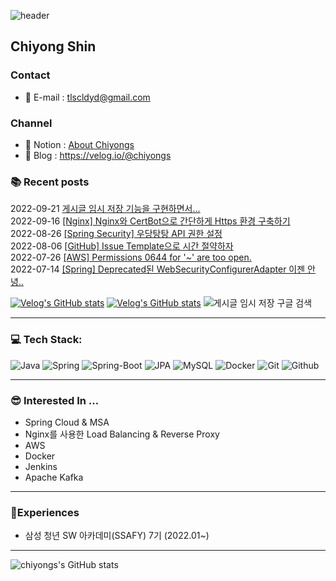 ![header](https://capsule-render.vercel.app/api?type=waving&color=auto&height=150&section=header&text=Hi,%20I'm%20chiyong&fontSize=45)


## Chiyong Shin

### Contact
- 💬 E-mail : tlscldyd@gmail.com

### Channel
- 🔭 Notion : [About Chiyongs](https://chiyongs.notion.site/Hello-I-m-Chiyongs-bd12dcdf1f9148e186b2f2bef7c49e6f)
- 📝 Blog : https://velog.io/@chiyongs

### 📚 Recent posts
2022-09-21 [게시글 임시 저장 기능을 구현하면서...](https://velog.io/@chiyongs/%EA%B2%8C%EC%8B%9C%EA%B8%80-%EC%9E%84%EC%8B%9C-%EC%A0%80%EC%9E%A5-%EA%B8%B0%EB%8A%A5%EC%9D%84-%EA%B5%AC%ED%98%84%ED%95%98%EB%A9%B4%EC%84%9C)
<br>
2022-09-16 [[Nginx] Nginx와 CertBot으로 간단하게 Https 환경 구축하기](https://velog.io/@chiyongs/Nginx-Nginx%EC%99%80-CertBot%EC%9C%BC%EB%A1%9C-%EA%B0%84%EB%8B%A8%ED%95%98%EA%B2%8C-Https-%ED%99%98%EA%B2%BD-%EA%B5%AC%EC%B6%95%ED%95%98%EA%B8%B0)
<br>
2022-08-26 [[Spring Security] 우당탕탕 API 권한 설정](https://velog.io/@chiyongs/Spring-Security-%EA%B6%8C%ED%95%9C-%EC%84%A4%EC%A0%95)
<br>
2022-08-06 [[GitHub] Issue Template으로 시간 절약하자](https://velog.io/@chiyongs/GitHub-Issue-Template%EC%9C%BC%EB%A1%9C-%EC%8B%9C%EA%B0%84-%EC%A0%88%EC%95%BD%ED%95%98%EC%9E%90)
<br>
2022-07-26 [[AWS] Permissions 0644 for '~' are too open.](https://velog.io/@chiyongs/AWS-Permissions-0644-for-are-too-open)
<br>
2022-07-14 [[Spring] Deprecated된 WebSecurityConfigurerAdapter 이젠 안녕..](https://velog.io/@chiyongs/Spring-deprecated%EB%90%9C-WebSecurityConfigurerAdapter-%EC%9D%B4%EC%A0%A0-%EC%95%88%EB%85%95)
<br>

<!-- [![Velog's GitHub stats](https://velog-readme-stats.vercel.app/api/badge?name=chiyongs)](https://velog.io/@chiyongs) -->

[![Velog's GitHub stats](https://velog-readme-stats.vercel.app/api?name=chiyongs)](https://velog.io/@chiyongs)
[![Velog's GitHub stats](https://velog-readme-stats.vercel.app/api?name=chiyongs&tag=transaction)](https://velog.io/@chiyongs/Transaction-%EA%B7%B8%EA%B2%8C-%EB%AD%94%EB%8D%B0)
![게시글 임시 저장 구글 검색](https://user-images.githubusercontent.com/66486860/197211616-034f83c4-d576-4f5c-a510-062cf58dc4aa.png)
<!-- - 😄 Pronouns: ...
- ⚡ Fun fact: ... 
 -->

<!--
**chiyongs/chiyongs** is a ✨ _special_ ✨ repository because its `README.md` (this file) appears on your GitHub profile.

Here are some ideas to get you started:

- 🔭 I’m currently working on ...
- 🌱 I’m currently learning ...
- 👯 I’m looking to collaborate on ...
- 🤔 I’m looking for help with ...
- 💬 Ask me about ...
- 📫 How to reach me: ...
- 😄 Pronouns: ...
- ⚡ Fun fact: ...
-->
---
### 💻 Tech Stack: <br />
![Java](https://img.shields.io/badge/java-%23ED8B00.svg?style=for-the-badge&logo=java&logoColor=white)
![Spring](https://img.shields.io/badge/spring-6DA55F.svg?style=for-the-badge&logo=spring&logoColor=white)
![Spring-Boot](https://img.shields.io/badge/springboot-6DA55F.svg?style=for-the-badge&logo=springboot&logoColor=white)
![JPA](https://img.shields.io/badge/jpa-6DA55F.svg?style=for-the-badge&logo=springdatajpa&logoColor=white)
![MySQL](https://img.shields.io/badge/mysql-%230769AD.svg?style=for-the-badge&logo=mysql&logoColor=white)
![Docker](https://img.shields.io/badge/docker-%23007ACC.svg?style=for-the-badge&logo=docker&logoColor=white)
![Git](https://img.shields.io/badge/git-%23E34F26.svg?style=for-the-badge&logo=git&logoColor=white)
![Github](https://img.shields.io/badge/Github-%23000000.svg?style=for-the-badge&logo=Github&logoColor=white)


---
### 😎 Interested In ...
- Spring Cloud & MSA
- Nginx를 사용한 Load Balancing & Reverse Proxy
- AWS
- Docker
- Jenkins
- Apache Kafka

---
### 🎈Experiences
- 삼성 청년 SW 아카데미(SSAFY) 7기 (2022.01~)

---
<!-- [![Solved.ac
프로필](http://mazassumnida.wtf/api/mini/generate_badge?boj=chiyongs)](https://solved.ac/chiyongs) -->

![chiyongs's GitHub stats](https://github-readme-stats.vercel.app/api?username=chiyongs&show_icons=true&theme=dracula)
